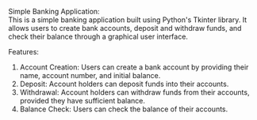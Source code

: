 Simple Banking Application: <br>
This is a simple banking application built using Python's Tkinter library.
It allows users to create bank accounts, deposit and withdraw funds, and check their balance through a graphical user interface.
<br>

Features:<br>
1. Account Creation: Users can create a bank account by providing their name, account number, and initial balance.<br>
2. Deposit: Account holders can deposit funds into their accounts.<br>
3. Withdrawal: Account holders can withdraw funds from their accounts, provided they have sufficient balance.<br>
4. Balance Check: Users can check the balance of their accounts.<br>
